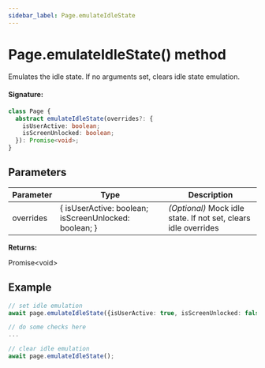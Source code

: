 ```yaml
---
sidebar_label: Page.emulateIdleState
---
```


# Page.emulateIdleState() method

Emulates the idle state. If no arguments set, clears idle state emulation.

#### Signature:

```typescript
class Page {
  abstract emulateIdleState(overrides?: {
    isUserActive: boolean;
    isScreenUnlocked: boolean;
  }): Promise<void>;
}
```

## Parameters

| Parameter | Type                                                  | Description                                                     |
| --------- | ----------------------------------------------------- | --------------------------------------------------------------- |
| overrides | { isUserActive: boolean; isScreenUnlocked: boolean; } | _(Optional)_ Mock idle state. If not set, clears idle overrides |

**Returns:**

Promise&lt;void&gt;

## Example

```ts
// set idle emulation
await page.emulateIdleState({isUserActive: true, isScreenUnlocked: false});

// do some checks here
...

// clear idle emulation
await page.emulateIdleState();
```
